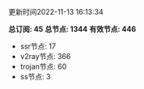 更新时间2022-11-13 16:13:34

**总订阅: 45**
**总节点: 1344**
**有效节点: 446**
- ssr节点: 17
- v2ray节点: 366
- trojan节点: 60
- ss节点: 3
